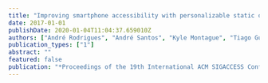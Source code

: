 ```yaml
---
title: "Improving smartphone accessibility with personalizable static overlays"
date: 2017-01-01
publishDate: 2020-01-04T11:04:37.659010Z
authors: ["André Rodrigues", "André Santos", "Kyle Montague", "Tiago Guerreiro"]
publication_types: ["1"]
abstract: ""
featured: false
publication: "*Proceedings of the 19th International ACM SIGACCESS Conference on Computers and Accessibility*"
---
```


